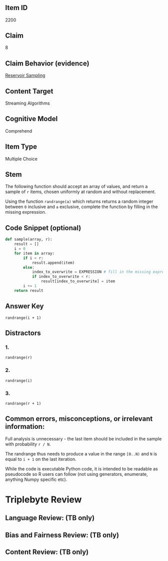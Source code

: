 #


## Item ID
2200

## Claim

8

## Claim Behavior (evidence)

[Reservoir Sampling](https://en.wikipedia.org/wiki/Reservoir_sampling)

## Content Target

Streaming Algorithms

## Cognitive Model

Comprehend

## Item Type

Multiple Choice

## Stem

The following function should accept an array of values, and return a sample of `r` items, chosen uniformly at random and without replacement.

Using the function `randrange(a)` which returns returns a random integer between `0` inclusive and `a` exclusive, complete the function by filling in the missing expression. 


## Code Snippet (optional)

```python
def sample(array, r):
    result = []
    i = 0
    for item in array:
        if i < r:
            result.append(item)
        else:            
            index_to_overwrite = EXPRESSION # fill in the missing expression here
            if index_to_overwrite < r:
                result[index_to_overwrite] = item
        i += 1
    return result
```


## Answer Key

```randrange(i + 1)```

## Distractors
### 1.

```randrange(r)```

### 2.

```randrange(i)```

### 3.

```randrange(r + 1)```


## Common errors, misconceptions, or irrelevant information:

Full analysis is unnecessary - the last item should be included in the sample with probability `r / N`. 

The randrange thus needs to produce a value in the range `[0..N)` and `N` is equal to `i + 1` on the last iteration.

While the code is executable Python code, it is intended to be readable as pseudocode so R users can follow (not using generators, enumerate, anything Numpy specific etc).

# Triplebyte Review


## Language Review: (TB only)


## Bias and Fairness Review: (TB only)


## Content Review: (TB only)


